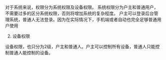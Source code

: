 对于系统来说，权限分为系统权限及设备权限。
系统权限分为户主和普通用户，不需要过多的区分系统权限，否则将增加系统的复杂程度。
户主可以登录后台管理系统，普通人无法登录。因为在实际情况下，手机端或者自动也完全足够普通用户使用

2. 设备权限

设备权限，也只分为2级，户主和普通人。户主可以控制所有设备，普通人只能控制普通人能控制的设备。